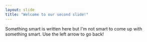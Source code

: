 ```yaml
---
layout: slide
title: "Welcome to our second slide!"
---
```

Something smart is written here but I'm not smart to come up with something smart.
Use the left arrow to go back!
